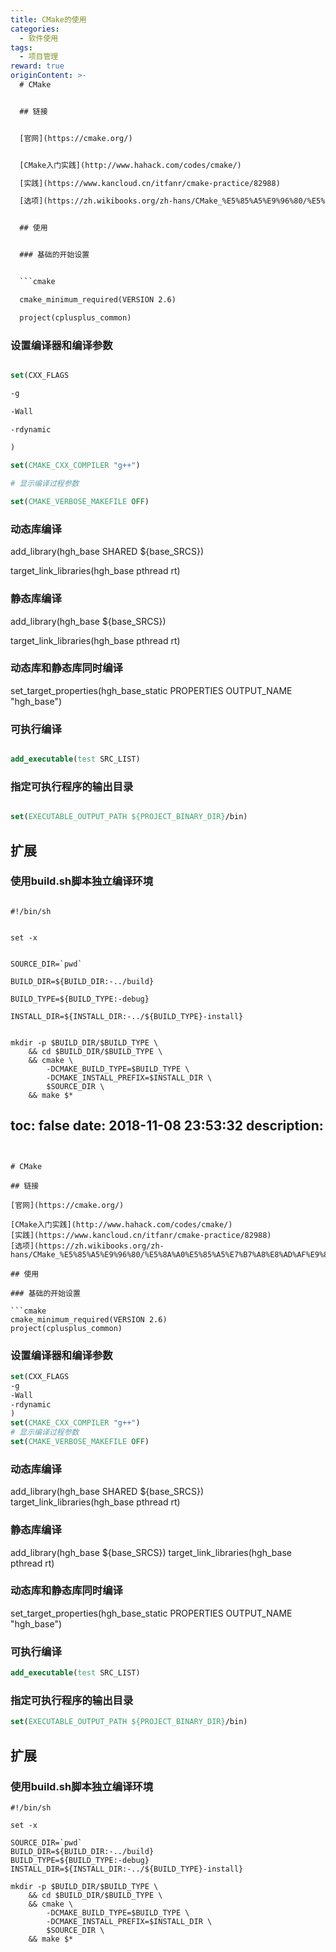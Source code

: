 ```yaml
---
title: CMake的使用
categories:
  - 软件使用
tags:
  - 项目管理
reward: true
originContent: >-
  # CMake


  ## 链接


  [官网](https://cmake.org/)


  [CMake入门实践](http://www.hahack.com/codes/cmake/)

  [实践](https://www.kancloud.cn/itfanr/cmake-practice/82988)

  [选项](https://zh.wikibooks.org/zh-hans/CMake_%E5%85%A5%E9%96%80/%E5%8A%A0%E5%85%A5%E7%B7%A8%E8%AD%AF%E9%81%B8%E9%A0%85)


  ## 使用


  ### 基础的开始设置


  ```cmake

  cmake_minimum_required(VERSION 2.6)

  project(cplusplus_common)

  ```


  ### 设置编译器和编译参数


  ```cmake

  set(CXX_FLAGS

  -g

  -Wall

  -rdynamic

  )

  set(CMAKE_CXX_COMPILER "g++")

  # 显示编译过程参数

  set(CMAKE_VERBOSE_MAKEFILE OFF)

  ```


  ### 动态库编译


  add_library(hgh_base SHARED ${base_SRCS})

  target_link_libraries(hgh_base pthread rt)


  ### 静态库编译


  add_library(hgh_base ${base_SRCS})

  target_link_libraries(hgh_base pthread rt)


  ### 动态库和静态库同时编译


  set_target_properties(hgh_base_static PROPERTIES OUTPUT_NAME "hgh_base")


  ### 可执行编译


  ```cmake

  add_executable(test SRC_LIST)

  ```


  ### 指定可执行程序的输出目录


  ```cmake

  set(EXECUTABLE_OUTPUT_PATH ${PROJECT_BINARY_DIR}/bin)

  ```


  ## 扩展


  ### 使用build.sh脚本独立编译环境


  ```shell

  #!/bin/sh


  set -x


  SOURCE_DIR=`pwd`

  BUILD_DIR=${BUILD_DIR:-../build}

  BUILD_TYPE=${BUILD_TYPE:-debug}

  INSTALL_DIR=${INSTALL_DIR:-../${BUILD_TYPE}-install}


  mkdir -p $BUILD_DIR/$BUILD_TYPE \
      && cd $BUILD_DIR/$BUILD_TYPE \
      && cmake \
          -DCMAKE_BUILD_TYPE=$BUILD_TYPE \
          -DCMAKE_INSTALL_PREFIX=$INSTALL_DIR \
          $SOURCE_DIR \
      && make $*

  ```
toc: false
date: 2018-11-08 23:53:32
description:
---
```


# CMake

## 链接

[官网](https://cmake.org/)

[CMake入门实践](http://www.hahack.com/codes/cmake/)
[实践](https://www.kancloud.cn/itfanr/cmake-practice/82988)
[选项](https://zh.wikibooks.org/zh-hans/CMake_%E5%85%A5%E9%96%80/%E5%8A%A0%E5%85%A5%E7%B7%A8%E8%AD%AF%E9%81%B8%E9%A0%85)

## 使用

### 基础的开始设置

```cmake
cmake_minimum_required(VERSION 2.6)
project(cplusplus_common)
```

### 设置编译器和编译参数

```cmake
set(CXX_FLAGS
-g
-Wall
-rdynamic
)
set(CMAKE_CXX_COMPILER "g++")
# 显示编译过程参数
set(CMAKE_VERBOSE_MAKEFILE OFF)
```

### 动态库编译

add_library(hgh_base SHARED ${base_SRCS})
target_link_libraries(hgh_base pthread rt)

### 静态库编译

add_library(hgh_base ${base_SRCS})
target_link_libraries(hgh_base pthread rt)

### 动态库和静态库同时编译

set_target_properties(hgh_base_static PROPERTIES OUTPUT_NAME "hgh_base")

### 可执行编译

```cmake
add_executable(test SRC_LIST)
```

### 指定可执行程序的输出目录

```cmake
set(EXECUTABLE_OUTPUT_PATH ${PROJECT_BINARY_DIR}/bin)
```

## 扩展

### 使用build.sh脚本独立编译环境

```shell
#!/bin/sh

set -x

SOURCE_DIR=`pwd`
BUILD_DIR=${BUILD_DIR:-../build}
BUILD_TYPE=${BUILD_TYPE:-debug}
INSTALL_DIR=${INSTALL_DIR:-../${BUILD_TYPE}-install}

mkdir -p $BUILD_DIR/$BUILD_TYPE \
    && cd $BUILD_DIR/$BUILD_TYPE \
    && cmake \
        -DCMAKE_BUILD_TYPE=$BUILD_TYPE \
        -DCMAKE_INSTALL_PREFIX=$INSTALL_DIR \
        $SOURCE_DIR \
    && make $*

```